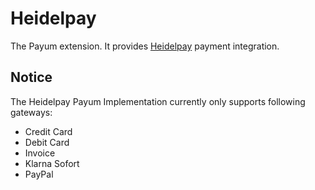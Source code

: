 # Heidelpay
The Payum extension. It provides [Heidelpay](https://www.heidelpay.com) payment integration.

## Notice
The Heidelpay Payum Implementation currently only supports following gateways:
 - Credit Card
 - Debit Card
 - Invoice
 - Klarna Sofort
 - PayPal
